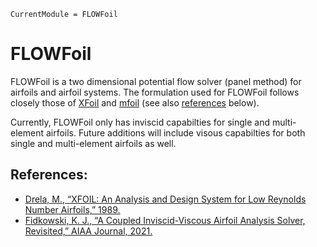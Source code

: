 ```@meta
CurrentModule = FLOWFoil
```

# FLOWFoil

FLOWFoil is a two dimensional potential flow solver (panel method) for airfoils and airfoil systems.
The formulation used for FLOWFoil follows closely those of [XFoil](https://web.mit.edu/drela/Public/web/xfoil/) and [mfoil](http://www-personal.umich.edu/~kfid/codes.html) (see also [references](#References) below).

Currently, FLOWFoil only has inviscid capabilties for single and multi-element airfoils.
Future additions will include visous capabilties for both single and multi-element airfoils as well.



## References:

 - [Drela, M., “XFOIL: An Analysis and Design System for Low Reynolds Number Airfoils,” 1989.](https://doi.org/10.1007/978-3-642-84010-4_1)
 - [Fidkowski, K. J., “A Coupled Inviscid-Viscous Airfoil Analysis Solver, Revisited,” AIAA Journal, 2021.](https://doi.org/10.2514/1.J061341)
